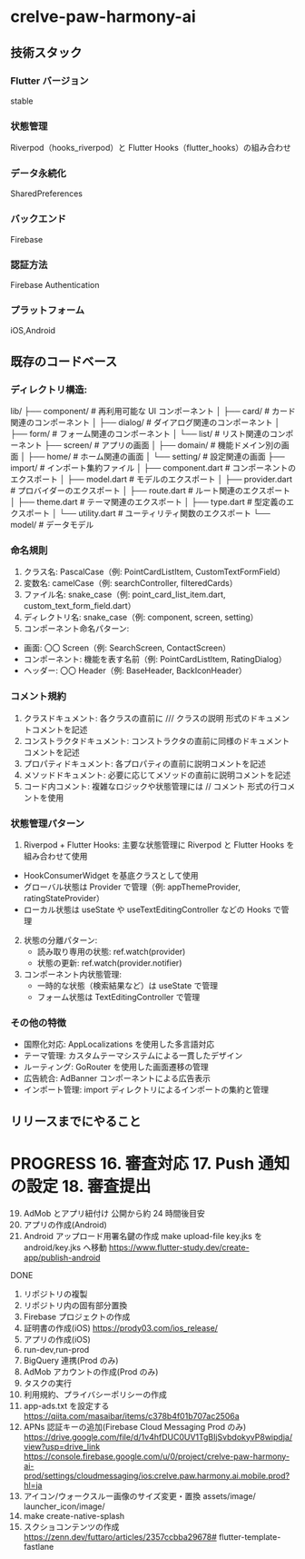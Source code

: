 # crelve-paw-harmony-ai

## 技術スタック

### Flutter バージョン

stable

### 状態管理

Riverpod（hooks_riverpod）と Flutter Hooks（flutter_hooks）の組み合わせ

### データ永続化

SharedPreferences

### バックエンド

Firebase

### 認証方法

Firebase Authentication

### プラットフォーム

iOS,Android

## 既存のコードベース

### ディレクトリ構造:

lib/
├── component/ # 再利用可能な UI コンポーネント
│ ├── card/ # カード関連のコンポーネント
│ ├── dialog/ # ダイアログ関連のコンポーネント
│ ├── form/ # フォーム関連のコンポーネント
│ └── list/ # リスト関連のコンポーネント
├── screen/ # アプリの画面
│ ├── domain/ # 機能ドメイン別の画面
│ ├── home/ # ホーム関連の画面
│ └── setting/ # 設定関連の画面
├── import/ # インポート集約ファイル
│ ├── component.dart # コンポーネントのエクスポート
│ ├── model.dart # モデルのエクスポート
│ ├── provider.dart # プロバイダーのエクスポート
│ ├── route.dart # ルート関連のエクスポート
│ ├── theme.dart # テーマ関連のエクスポート
│ ├── type.dart # 型定義のエクスポート
│ └── utility.dart # ユーティリティ関数のエクスポート
└── model/ # データモデル

### 命名規則

1. クラス名: PascalCase（例: PointCardListItem, CustomTextFormField）
2. 変数名: camelCase（例: searchController, filteredCards）
3. ファイル名: snake_case（例: point_card_list_item.dart, custom_text_form_field.dart）
4. ディレクトリ名: snake_case（例: component, screen, setting）
5. コンポーネント命名パターン:

- 画面: 〇〇 Screen（例: SearchScreen, ContactScreen）
- コンポーネント: 機能を表す名前（例: PointCardListItem, RatingDialog）
- ヘッダー: 〇〇 Header（例: BaseHeader, BackIconHeader）

### コメント規約

1. クラスドキュメント: 各クラスの直前に /// クラスの説明 形式のドキュメントコメントを記述
2. コンストラクタドキュメント: コンストラクタの直前に同様のドキュメントコメントを記述
3. プロパティドキュメント: 各プロパティの直前に説明コメントを記述
4. メソッドドキュメント: 必要に応じてメソッドの直前に説明コメントを記述
5. コード内コメント: 複雑なロジックや状態管理には // コメント 形式の行コメントを使用

### 状態管理パターン

1. Riverpod + Flutter Hooks: 主要な状態管理に Riverpod と Flutter Hooks を組み合わせて使用

- HookConsumerWidget を基底クラスとして使用
- グローバル状態は Provider で管理（例: appThemeProvider, ratingStateProvider）
- ローカル状態は useState や useTextEditingController などの Hooks で管理

2. 状態の分離パターン:
   - 読み取り専用の状態: ref.watch(provider)
   - 状態の更新: ref.watch(provider.notifier)
3. コンポーネント内状態管理:
   - 一時的な状態（検索結果など）は useState で管理
   - フォーム状態は TextEditingController で管理

### その他の特徴

- 国際化対応: AppLocalizations を使用した多言語対応
- テーマ管理: カスタムテーマシステムによる一貫したデザイン
- ルーティング: GoRouter を使用した画面遷移の管理
- 広告統合: AdBanner コンポーネントによる広告表示
- インポート管理: import ディレクトリによるインポートの集約と管理

## リリースまでにやること

PROGRESS
16. 審査対応
17. Push 通知の設定
18. 審査提出
=======================================================
19. AdMob とアプリ紐付け
    公開から約 24 時間後目安
20. アプリの作成(Android)
21. Android アップロード用署名鍵の作成
    make upload-file
    key.jks を android/key.jks へ移動
    https://www.flutter-study.dev/create-app/publish-android

DONE

1. リポジトリの複製
2. リポジトリ内の固有部分置換
3. Firebase プロジェクトの作成
4. 証明書の作成(iOS)
   https://prody03.com/ios_release/
5. アプリの作成(iOS)
6. run-dev,run-prod
7. BigQuery 連携(Prod のみ)
8. AdMob アカウントの作成(Prod のみ)
9. タスクの実行
10. 利用規約、プライバシーポリシーの作成
11. app-ads.txt を設定する
    https://qiita.com/masaibar/items/c378b4f01b707ac2506a
12. APNs 認証キーの追加(Firebase Cloud Messaging Prod のみ)
    https://drive.google.com/file/d/1v4hfDUC0UV1TgBIjSvbdokyvP8wipdja/view?usp=drive_link
    https://console.firebase.google.com/u/0/project/crelve-paw-harmony-ai-prod/settings/cloudmessaging/ios:crelve.paw.harmony.ai.mobile.prod?hl=ja
13. アイコン/ウォークスルー画像のサイズ変更・置換
    assets/image/
    launcher_icon/image/
14. make create-native-splash
15. スクショコンテンツの作成
    https://zenn.dev/futtaro/articles/2357ccbba29678# flutter-template-fastlane
